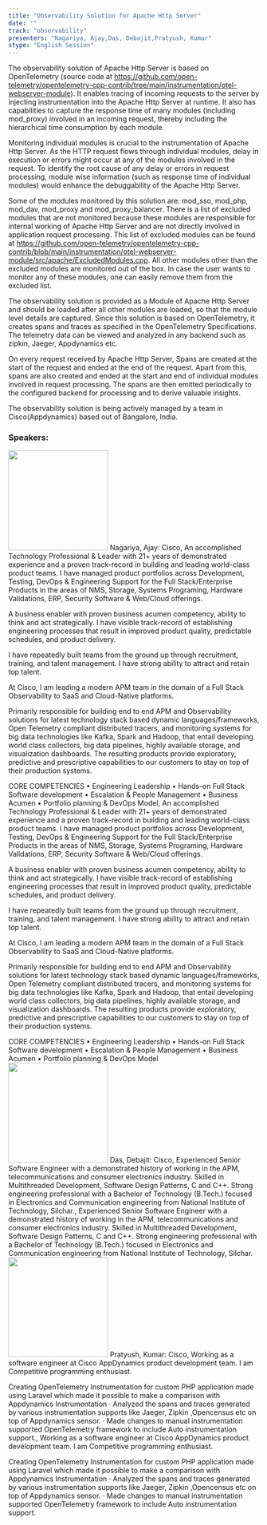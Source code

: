 ```yaml
---
title: "Observability Solution for Apache Http Server"
date: "" 
track: "observability"
presenters: "Nagariya, Ajay,Das, Debajit,Pratyush, Kumar"
stype: "English Session"
---
```

The observability solution of Apache Http Server is based on OpenTelemetry (source code at https://github.com/open-telemetry/opentelemetry-cpp-contrib/tree/main/instrumentation/otel-webserver-module). It enables tracing of incoming requests to the server by injecting instrumentation into the Apache Http Server at runtime. It also has capabilities to capture the response time of many modules (including mod_proxy) involved in an incoming request, thereby including the hierarchical time consumption by each module.

Monitoring individual modules is crucial to the instrumentation of Apache Http Server. As the HTTP request flows through individual modules, delay in execution or errors might occur at any of the modules involved in the request. To identify the root cause of any delay or errors in request processing, module wise information (such as response time of individual modules) would enhance the debuggability of the Apache Http Server.

Some of the modules monitored by this solution are: mod_sso, mod_php, mod_dav, mod_proxy and mod_proxy_balancer. There is a list of excluded modules that are not monitored because these modules are responsible for internal working of Apache Http Server and are not directly involved in application request processing. This list of excluded modules can be found at https://github.com/open-telemetry/opentelemetry-cpp-contrib/blob/main/instrumentation/otel-webserver-module/src/apache/ExcludedModules.cpp. All other modules other than the excluded modules are monitored out of the box. In case the user wants to monitor any of these modules, one can easily remove them from the excluded list.

The observability solution is provided as a Module of Apache Http Server and should be loaded after all other modules are loaded, so that the module level details are captured. Since this solution is based on OpenTelemetry, it creates spans and traces as specified in the OpenTelemetry Specifications. The telemetry data can be viewed and analyzed in any backend such as zipkin, Jaeger, Appdynamics etc.

On every request received by Apache Http Server, Spans are created at the start of the request and ended at the end of the request. Apart from this, spans are also created and ended at the start and end of individual modules involved in request processing. The spans are then emitted periodically to the configured backend for processing and to derive valuable insights.

The observability solution is being actively managed by a team in Cisco(Appdynamics) based out of Bangalore, India.
 ### Speakers: 
 <img src="images/speaker/1150.png" width="200" />
 Nagariya, Ajay: Cisco, An accomplished Technology Professional & Leader with 21+ years of demonstrated experience and a proven track-record in building and leading world-class product teams. I have managed product portfolios across Development, Testing, DevOps & Engineering Support for the Full Stack/Enterprise Products in the areas of NMS, Storage, Systems Programing, Hardware Validations, ERP, Security Software & Web/Cloud offerings. 

A business enabler with proven business acumen competency, ability to think and act strategically. I have visible track-record of establishing engineering processes that result in improved product quality, predictable schedules, and product delivery. 

I have repeatedly built teams from the ground up through recruitment, training, and talent management. I have strong ability to attract and retain top talent.

At Cisco, I am leading a modern APM team in the domain of a Full Stack Observability to SaaS and Cloud-Native platforms.

Primarily responsible for building end to end APM and Observability solutions for latest technology stack based dynamic languages/frameworks, Open Telemetry compliant distributed tracers, and monitoring systems for big data technologies like Kafka, Spark and Hadoop, that entail developing world class collectors, big data pipelines, highly available storage, and visualization dashboards. The resulting products provide exploratory, predictive and prescriptive capabilities to our customers to stay on top of their production systems.

CORE COMPETENCIES
• Engineering Leadership 
• Hands-on Full Stack Software development 
• Escalation & People Management 
• Business Acumen
• Portfolio planning & DevOps Model, An accomplished Technology Professional & Leader with 21+ years of demonstrated experience and a proven track-record in building and leading world-class product teams. I have managed product portfolios across Development, Testing, DevOps & Engineering Support for the Full Stack/Enterprise Products in the areas of NMS, Storage, Systems Programing, Hardware Validations, ERP, Security Software & Web/Cloud offerings. 

A business enabler with proven business acumen competency, ability to think and act strategically. I have visible track-record of establishing engineering processes that result in improved product quality, predictable schedules, and product delivery. 

I have repeatedly built teams from the ground up through recruitment, training, and talent management. I have strong ability to attract and retain top talent.

At Cisco, I am leading a modern APM team in the domain of a Full Stack Observability to SaaS and Cloud-Native platforms.

Primarily responsible for building end to end APM and Observability solutions for latest technology stack based dynamic languages/frameworks, Open Telemetry compliant distributed tracers, and monitoring systems for big data technologies like Kafka, Spark and Hadoop, that entail developing world class collectors, big data pipelines, highly available storage, and visualization dashboards. The resulting products provide exploratory, predictive and prescriptive capabilities to our customers to stay on top of their production systems.

CORE COMPETENCIES
• Engineering Leadership 
• Hands-on Full Stack Software development 
• Escalation & People Management 
• Business Acumen
• Portfolio planning & DevOps Model
 <img src="images/speaker/1150_2.png" width="200" />
 Das, Debajit: Cisco, Experienced Senior Software Engineer with a demonstrated history of working in the APM, telecommunications and consumer electronics industry. Skilled in Multithreaded Development, Software Design Patterns, C and C++. Strong engineering professional with a Bachelor of Technology (B.Tech.) focused in Electronics and Communication engineering from National Institute of Technology, Silchar., Experienced Senior Software Engineer with a demonstrated history of working in the APM, telecommunications and consumer electronics industry. Skilled in Multithreaded Development, Software Design Patterns, C and C++. Strong engineering professional with a Bachelor of Technology (B.Tech.) focused in Electronics and Communication engineering from National Institute of Technology, Silchar.
 <img src="images/speaker/1150_3.png" width="200" />
 Pratyush, Kumar: Cisco, Working as a software engineer at Cisco AppDynamics product development team. I am Competitive programming enthusiast.

Creating OpenTelemetry Instrumentation for custom PHP application made using Laravel which made it possible to make a comparison with Appdynamics Instrumentation
· Analyzed the spans and traces generated by various instrumentation supports like Jaeger, Zipkin ,Opencensus etc on top of Appdynamics sensor.
· Made changes to manual instrumentation supported OpenTelemetry framework to include Auto instrumentation support., Working as a software engineer at Cisco AppDynamics product development team. I am Competitive programming enthusiast.

Creating OpenTelemetry Instrumentation for custom PHP application made using Laravel which made it possible to make a comparison with Appdynamics Instrumentation
· Analyzed the spans and traces generated by various instrumentation supports like Jaeger, Zipkin ,Opencensus etc on top of Appdynamics sensor.
· Made changes to manual instrumentation supported OpenTelemetry framework to include Auto instrumentation support.
 